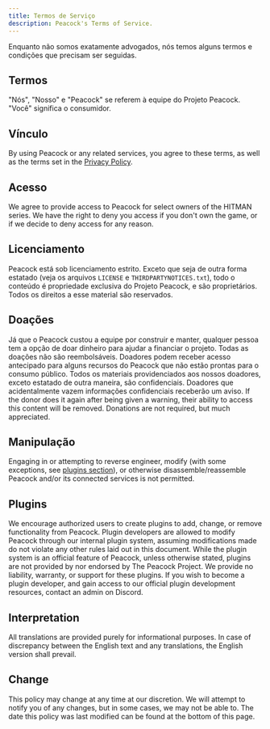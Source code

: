 ```yaml
---
title: Termos de Serviço
description: Peacock's Terms of Service.
---
```


Enquanto não somos exatamente advogados, nós temos alguns termos e condições que precisam ser seguidas.

## Termos

"Nós", "Nosso" e "Peacock" se referem à equipe do Projeto Peacock. "Você" significa o consumidor.

## Vínculo

By using Peacock or any related services, you agree to these terms, as well as the terms set in the [Privacy Policy](privacy-policy.md).

## Acesso

We agree to provide access to Peacock for select owners of the HITMAN series. We have the right to deny you access if you don't own the game, or if we decide to deny access for any reason.

## Licenciamento

Peacock está sob licenciamento estrito. Exceto que seja de outra forma estatado (veja os arquivos `LICENSE` e `THIRDPARTYNOTICES.txt`), todo o conteúdo é propriedade exclusiva do Projeto Peacock, e são proprietários. Todos os direitos a esse material são reservados.

## Doações

Já que o Peacock custou a equipe por construir e manter, qualquer pessoa tem a opção de doar dinheiro para ajudar a financiar o projeto. Todas as doações não são reembolsáveis. Doadores podem receber acesso antecipado para alguns recursos do Peacock que não estão prontas para o consumo público. Todos os materiais providenciados aos nossos doadores, exceto estatado de outra maneira, são confidenciais. Doadores que acidentalmente vazem informações confidenciais receberão um aviso. If the donor does it again after being given a warning, their ability to access this content will be removed. Donations are not required, but much appreciated.

## Manipulação

Engaging in or attempting to reverse engineer, modify (with some exceptions, see [plugins section](#plugins)), or otherwise disassemble/reassemble Peacock and/or its connected services is not permitted.

## Plugins

We encourage authorized users to create plugins to add, change, or remove functionality from Peacock. Plugin developers are allowed to modify Peacock through our internal plugin system, assuming modifications made do not violate any other rules laid out in this document. While the plugin system is an official feature of Peacock, unless otherwise stated, plugins are not provided by nor endorsed by The Peacock Project. We provide no liability, warranty, or support for these plugins. If you wish to become a plugin developer, and gain access to our official plugin development resources, contact an admin on Discord.

## Interpretation

All translations are provided purely for informational purposes. In case of discrepancy between the English text and any translations, the English version shall prevail.

## Change

This policy may change at any time at our discretion. We will attempt to notify you of any changes, but in some cases, we may not be able to. The date this policy was last modified can be found at the bottom of this page.
